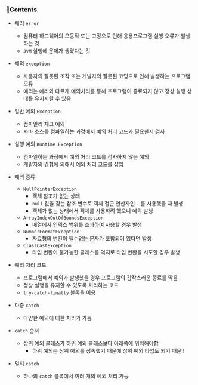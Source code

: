 ### 📒Contents

- 에러 `error`
    + 컴퓨터 하드웨어의 오동작 또는 고장으로 인해 응용프로그램 실행 오류가 발생하는 것
    + `JVM` 실행에 문제가 생겼다는 것

- 예외 `exception`
    + 사용자의 잘못된 조작 또는 개발자의 잘못된 코딩으로 인해 발생하는 프로그램 오류
    + 예외는 에러와 다르게 예외처리를 통해 프로그램이 종료되지 않고 정상 실행 상태를 유지시킬 수 있음

- 일반 예외 `Exception`
    + 컴파일러 체크 예외
    + 자바 소스를 컴파일하는 과정에서 예외 처리 코드가 필요한지 검사

- 실행 예외 `Runtime Exception`
    + 컴파일하는 과정에서 예외 처리 코드를 검사하지 않은 예외
    + 개발자의 경험에 의해서 예외 처리 코드를 삽입

- 예외 종류
    + `NullPointerException`
        * 객체 참조가 없는 상태
        * `null` 값을 갖는 참조 변수로 객체 접근 연산자인 `.` 를 사용했을 때 발생
        * 객체가 없는 상태에서 객체를 사용하려 했으니 예외 발생
    + `ArrayIndexOutOfBoundsException`
        + 배열에서 인덱스 범위를 초과하여 사용할 경우 발생
    + `NumberFormatException`
        + 자료형의 변환이 될수없는 문자가 포함되어 있다면 발생
    + `ClassCastException`
        + 타입 변환이 불가능한 클래스를 억지로 타입 변환을 시도할 경우 발생

- 예외 처리 코드
    + 프로그램에서 예외가 발생했을 경우 프로그램의 갑작스러운 종료를 막음
    + 정상 실행을 유지할 수 있도록 처리하는 코드
    + `try-catch-finally` 블록을 이용

- 다중 `catch`
    + 다양한 예외에 대한 처리가 가능

- `catch` 순서
    + 상위 예외 클래스가 하위 예외 클래스보다 아래쪽에 위치해야함
        * 하위 예외는 상위 예외를 상속했기 때문에 상위 예외 타입도 되기 때문!!

- 멀티 `catch`
    + 하나의 `catch` 블록에서 여러 개의 예외 처리 가능